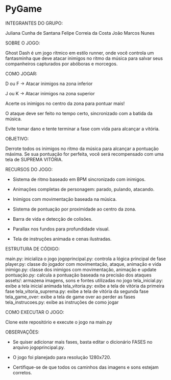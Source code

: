# PyGame

INTEGRANTES DO GRUPO:

Juliana Cunha de Santana
Felipe Correia da Costa
João Marcos Nunes

SOBRE O JOGO:

Ghost Dash é um jogo rítmico em estilo runner, onde você controla um fantasminha que deve atacar inimigos no ritmo da música para salvar seus companheiros capturados por abóboras e morcegos.

COMO JOGAR:

D ou F → Atacar inimigos na zona inferior

J ou K → Atacar inimigos na zona superior

Acerte os inimigos no centro da zona para pontuar mais!

O ataque deve ser feito no tempo certo, sincronizado com a batida da música.

Evite tomar dano e tente terminar a fase com vida para alcançar a vitória.

OBJETIVO:

Derrote todos os inimigos no ritmo da música para alcançar a pontuação máxima. Se sua pontuação for perfeita, você será recompensado com uma tela de SUPREMA VITÓRIA.

RECURSOS DO JOGO:

* Sistema de ritmo baseado em BPM sincronizado com inimigos.

* Animações completas de personagem: parado, pulando, atacando.

* Inimigos com movimentação baseada na música.

* Sistema de pontuação por proximidade ao centro da zona.

* Barra de vida e detecção de colisões.

* Parallax nos fundos para profundidade visual.

* Tela de instruções animada e cenas ilustradas.

ESTRUTURA DE CÓDIGO:

main.py: inicializa o jogo
jogoprincipal.py: controla a lógica principal de fase
player.py: classe do jogador com movimentação, ataque, animação e vida
inimigo.py: classe dos inimigos com movimentação, animação e update
pontuação.py: calcula a pontuação baseada na precisão dos ataques
assets/: armazena imagens, sons e fontes utilizadas no jogo
tela_inicial.py: exibe a tela inicial animada
tela_vitoria.py: exibe a tela de vitória da primeira fase
tela_vitoria_suprema.py: exibe a tela de vitória da segunda fase
tela_game_over: exibe a tela de game over ao perder as fases
tela_instrucoes.py: exibe as instruções de como jogar

COMO EXECUTAR O JOGO:

Clone este repositório e execute o jogo na main.py

OBSERVAÇÕES:

* Se quiser adicionar mais fases, basta editar o dicionário FASES no arquivo jogoprincipal.py.

* O jogo foi planejado para resolução 1280x720.

* Certifique-se de que todos os caminhos das imagens e sons estejam corretos.

